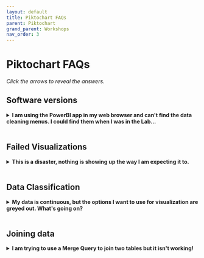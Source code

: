 ```yaml
---
layout: default
title: Piktochart FAQs
parent: Piktochart
grand_parent: Workshops
nav_order: 3
---
```

# Piktochart FAQs

*Click the arrows to reveal the answers.*

## Software versions
<details>
<summary><strong>I am using the PowerBI app in my web browser and can't find the data cleaning menus. I could find them when I was in the Lab...</strong></summary>The PowerBI app (SaaS) has much less functionality than the Desktop version. Data transformation options are only available in Desktop.</details>
<br>

## Failed Visualizations
<details>
<summary><strong>This is a disaster, nothing is showing up the way I am expecting it to.</strong></summary> Before you begin to visualize <em>clean data</em> is critical. This means no merged fields, floating legends or rogue images. Ensure each column has a descriptive header to help you navigate.</details>  
<br>

## Data Classification
<details>
<summary><strong>My data is continuous, but the options I want to use for visualization are greyed out. What's going on?</strong></summary> You probably haven't set the correct data type, format or summarization on that particular field. Make adjustments in the <em>data</em> panel.</details>  
<br>

## Joining data
<details>
<summary><strong>I am trying to use a Merge Query to join two tables but it isn't working!</strong></summary>Often it is the data types that will be causing the issue. Make sure the fields you are trying to join on <em>match in type</em> (ie. text, decimal...). Also ensure there are no <em>errors</em> in your data (nulls etc). </details>

  

